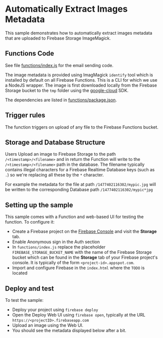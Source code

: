 # Automatically Extract Images Metadata

This sample demonstrates how to automatically extract images metadata that are uploaded to Firebase Storage ImageMagick.


## Functions Code

See file [functions/index.js](functions/index.js) for the email sending code.

The image metadata is provided using ImagMagick `identify` tool which is installed by default on all Firebase Functions. This is a CLI for which we use a NodeJS wrapper. The image is first downloaded locally from the Firebase Storage bucket to the `tmp` folder using the [google-cloud](https://github.com/GoogleCloudPlatform/google-cloud-node) SDK.

The dependencies are listed in [functions/package.json](functions/package.json).


## Trigger rules

The function triggers on upload of any file to the Firebase Functions bucket.


## Storage and Database Structure

Users Upload an image to Firebase Storage to the path `/<timestamp>/<filename>` and in return the Function will write to the `/<timestamp>/<filename>` path in the database. The filename typically contains illegal characters for a Firebase Realtime Database keys (such as `.`) so we're replacing all these by the `*` character.

For example the metadata for the file at path `/1477402116302/mypic.jpg` will be written to the corresponding Database path `/1477402116302/mypic*jpg`


## Setting up the sample

This sample comes with a Function and  web-based UI for testing the function. To configure it:

 - Create a Firebase project on the [Firebase Console](https://console.firebase.google.com) and visit the **Storage** tab.
 - Enable Anonymous sign in the Auth section
 - In `functions/index.js` replace the placeholder `FIREBASE_STORAGE_BUCKET_NAME` with the name of the Firebase Storage bucket which can be found in the **Storage** tab of your Firebase project's console. It is typically of the form `<project-id>.appspot.com`.
 - Import and configure Firebase in the `index.html` where the `TODO` is located


## Deploy and test

To test the sample:

 - Deploy your project using `firebase deploy`
 - Open the Deploy Web UI using `firebase open`, typically at the URL `https://<projectID>.firebaseapp.com`
 - Upload an image using the Web UI.
 - You should see the metadata displayed below after a bit.
